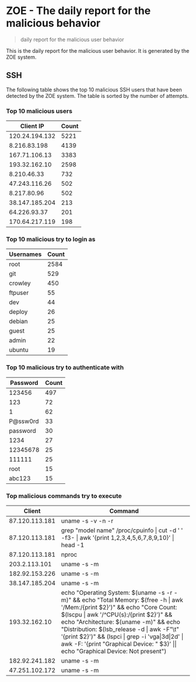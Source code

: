 # ZOE - The daily report for the malicious behavior

> daily report for the malicious user behavior

This is the daily report for the malicious user behavior. It is generated by the ZOE system.

## SSH

The following table shows the top 10 malicious SSH users that have been detected by the ZOE
system. The table is sorted by the number of attempts.

### Top 10 malicious users

| Client IP | Count    |
|-----------|----------|
| 120.24.194.132 | 5221 |
| 8.216.83.198 | 4139 |
| 167.71.106.13 | 3383 |
| 193.32.162.10 | 2598 |
| 8.210.46.33 | 732 |
| 47.243.116.26 | 502 |
| 8.217.80.96 | 502 |
| 38.147.185.204 | 213 |
| 64.226.93.37 | 201 |
| 170.64.217.119 | 198 |

### Top 10 malicious try to login as

| Usernames | Count    |
|-----------|----------|
| root | 2584 |
| git | 529 |
| crowley | 450 |
| ftpuser | 55 |
| dev | 44 |
| deploy | 26 |
| debian | 25 |
| guest | 25 |
| admin | 22 |
| ubuntu | 19 |

### Top 10 malicious try to authenticate with

| Password | Count    |
|-----------|----------|
| 123456 | 497 |
| 123 | 72 |
| 1 | 62 |
| P@ssw0rd | 33 |
| password | 30 |
| 1234 | 27 |
| 12345678 | 25 |
| 111111 | 25 |
| root | 15 |
| abc123 | 15 |

### Top malicious commands try to execute

| Client | Command |
|--------|---------|
| 87.120.113.181 | uname -s -v -n -r |
| 87.120.113.181 | grep "model name" /proc/cpuinfo \| cut -d ' ' -f3- \| awk '{print $1,$2,$3,$4,$5,$6,$7,$8,$9,$10}' \| head -1 |
| 87.120.113.181 | nproc |
| 203.2.113.101 | uname -s -m |
| 182.92.153.226 | uname -s -m |
| 38.147.185.204 | uname -s -m |
| 193.32.162.10 | echo "Operating System: $(uname -s -r -m)" && echo "Total Memory: $(free -h \| awk '/Mem:/{print $2}')" && echo "Core Count: $(lscpu \| awk '/^CPU\(s\):/{print $2}')" && echo "Architecture: $(uname -m)" && echo "Distribution: $(lsb_release -d \| awk -F"\t" '{print $2}')" && (lspci \| grep -i 'vga\\|3d\\|2d' \| awk -F: '{print "Graphical Device: " $3}' \|\| echo "Graphical Device: Not present") |
| 182.92.241.182 | uname -s -m |
| 47.251.102.172 | uname -s -m |

